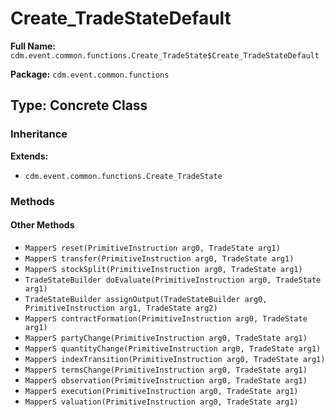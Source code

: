 # Create_TradeStateDefault

**Full Name:** `cdm.event.common.functions.Create_TradeState$Create_TradeStateDefault`

**Package:** `cdm.event.common.functions`

## Type: Concrete Class

### Inheritance

**Extends:**
- `cdm.event.common.functions.Create_TradeState`

### Methods

#### Other Methods

- `MapperS reset(PrimitiveInstruction arg0, TradeState arg1)`
- `MapperS transfer(PrimitiveInstruction arg0, TradeState arg1)`
- `MapperS stockSplit(PrimitiveInstruction arg0, TradeState arg1)`
- `TradeStateBuilder doEvaluate(PrimitiveInstruction arg0, TradeState arg1)`
- `TradeStateBuilder assignOutput(TradeStateBuilder arg0, PrimitiveInstruction arg1, TradeState arg2)`
- `MapperS contractFormation(PrimitiveInstruction arg0, TradeState arg1)`
- `MapperS partyChange(PrimitiveInstruction arg0, TradeState arg1)`
- `MapperS quantityChange(PrimitiveInstruction arg0, TradeState arg1)`
- `MapperS indexTransition(PrimitiveInstruction arg0, TradeState arg1)`
- `MapperS termsChange(PrimitiveInstruction arg0, TradeState arg1)`
- `MapperS observation(PrimitiveInstruction arg0, TradeState arg1)`
- `MapperS execution(PrimitiveInstruction arg0, TradeState arg1)`
- `MapperS valuation(PrimitiveInstruction arg0, TradeState arg1)`

